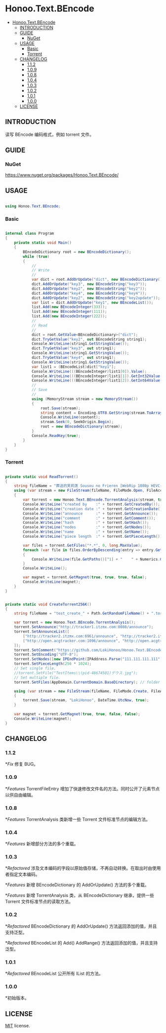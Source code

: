 # Honoo.Text.BEncode

<!-- @import "[TOC]" {cmd="toc" depthFrom=1 depthTo=6 orderedList=false} -->

<!-- code_chunk_output -->

- [Honoo.Text.BEncode](#honootextbencode)
  - [INTRODUCTION](#introduction)
  - [GUIDE](#guide)
    - [NuGet](#nuget)
  - [USAGE](#usage)
    - [Basic](#basic)
    - [Torrent](#torrent)
  - [CHANGELOG](#changelog)
    - [1.1.2](#112)
    - [1.0.9](#109)
    - [1.0.8](#108)
    - [1.0.4](#104)
    - [1.0.3](#103)
    - [1.0.2](#102)
    - [1.0.1](#101)
    - [1.0.0](#100)
  - [LICENSE](#license)

<!-- /code_chunk_output -->

## INTRODUCTION

读写 BEncode 编码格式，例如 torrent 文件。

## GUIDE

### NuGet

<https://www.nuget.org/packages/Honoo.Text.BEncode/>

## USAGE

```c#

using Honoo.Text.BEncode;

```

### Basic

```c#

internal class Program
{
    private static void Main()
    {
        BEncodeDictionary root = new BEncodeDictionary();
        while (true)
        {
            //
            // Write
            //
            var dict = root.AddOrUpdate("dict", new BEncodeDictionary());
            dict.AddOrUpdate("key3", new BEncodeString("key3"));
            dict.AddOrUpdate("key2", new BEncodeString("key2"));
            dict.AddOrUpdate("key4", new BEncodeString("key4"));
            dict.AddOrUpdate("key2", new BEncodeString("key2update"));
            var list = dict.AddOrUpdate("key1", new BEncodeList());
            list.Add(new BEncodeInteger(333));
            list.Add(new BEncodeInteger(111));
            list.Add(new BEncodeInteger(222));
            //
            // Read
            //
            dict = root.GetValue<BEncodeDictionary>("dict");
            dict.TryGetValue("key2", out BEncodeString string1);
            Console.WriteLine(string1.GetStringValue());
            dict.TryGetValue("key3", out string1);
            Console.WriteLine(string1.GetStringValue());
            dict.TryGetValue("key4", out string1);
            Console.WriteLine(string1.GetStringValue());
            var list1 = (BEncodeList)dict["key1"];
            Console.WriteLine(((BEncodeInteger)list1[0]).Value);
            Console.WriteLine(((BEncodeInteger)list1[1]).GetInt32Value());
            Console.WriteLine(((BEncodeInteger)list1[2]).GetInt64Value());
            //
            // Save
            //
            using (MemoryStream stream = new MemoryStream())
            {
                root.Save(stream);
                string content = Encoding.UTF8.GetString(stream.ToArray());
                Console.WriteLine(content);
                stream.Seek(0, SeekOrigin.Begin);
                root = new BEncodeDictionary(stream);
            }
            Console.ReadKey(true);
        }
    }
}

```

### Torrent

```c#

private static void ReadTorrent()
{
    string fileName = "葬送的芙莉莲 Sousou no Frieren [WebRip 1080p HEVC-10bit AAC][Fin].torrent";
    using (var stream = new FileStream(fileName, FileMode.Open, FileAccess.Read))
    {
        var torrent = new Honoo.Text.BEncode.TorrentAnalysis(stream, true);
        Console.WriteLine("created by    :" + torrent.GetCreatedBy());
        Console.WriteLine("creation date :" + torrent.GetCreationDate());
        Console.WriteLine("announce      :" + torrent.GetAnnounce());
        Console.WriteLine("comment       :" + torrent.GetComment());
        Console.WriteLine("hash          :" + torrent.GetHash());
        Console.WriteLine("nodes         :" + torrent.GetNodes());
        Console.WriteLine("name          :" + torrent.GetName());
        Console.WriteLine("piece length  :" + torrent.GetPieceLength());

        var files = torrent.GetFiles("*.*", 0, long.MaxValue);
        foreach (var file in files.OrderByDescending(entry => entry.GetLength()))
        {
            Console.WriteLine(file.GetPaths()[^1] + "    " + Numerics.GetSize(file.GetLength(), SizeKilo.Auto, 2, out string unit) + unit);
        }
        Console.WriteLine();

        var magnet = torrent.GetMagnet(true, true, true, false);
        Console.WriteLine(magnet);
    }
}

```

```c#

private static void CreateTorrent256K()
{
    string fileName = "test_create_" + Path.GetRandomFileName() + ".torrent";

    var torrent = new Honoo.Text.BEncode.TorrentAnalysis();
    torrent.SetAnnounce("http://tracker1.itzmx.com:8080/announce");
    torrent.SetAnnounceList([
        ["http://tracker2.itzmx.com:6961/announce", "http://tracker2.itzmx.com:6961/announce"],
        ["http://open.acgtracker.com:1096/announce", "http://open.acgtracker.com:1096/announce"]
    ]);
    torrent.SetComment("https://github.com/LokiHonoo/Honoo.Text.BEncode");
    torrent.SetEncoding("UTF-8");
    torrent.SetNodes([new IPEndPoint(IPAddress.Parse("111.111.111.111"), 7777)]);
    torrent.SetPieceLength(256 * 1024);
    // Set single file.
    //torrent.SetFile("TestItems\\(pid-48674501)デウス.jpg");
    // Set multiple file.
    torrent.SetFiles(AppDomain.CurrentDomain.BaseDirectory); // folder

    using (var stream = new FileStream(fileName, FileMode.Create, FileAccess.Write))
    {
        torrent.Save(stream, "LokiHonoo", DateTime.UtcNow, true);
    }
  
    var magnet = torrent.GetMagnet(true, true, false, false);
    Console.WriteLine(magnet);
}

```

## CHANGELOG

### 1.1.2

**Fix* 修复 BUG。

### 1.0.9

**Features* TorrentFileEntry 增加了快速修改文件名的方法。同时公开了元素节点以供自由编辑。

### 1.0.8

**Features* TorrentAnalysis 类新增一些 Torrent 文件标准节点的编辑方法。

### 1.0.4

**Features* 新增部分方法的多个重载。

### 1.0.3

**Refactored* 涉及文本编码的字段以原始值存储，不再自动转换。在取出时由使用者指定文本编码。

**Features* 新增 BEncodeDictionary 的 AddOrUpdate() 方法的多个重载。

**Features* 新增 TorrentAnalysis 类，从 BEncodeDictionary 继承，提供一些 Torrent 文件标准节点的读取方法。

### 1.0.2

**Refactored* BEncodeDictionary 的 AddOrUpdate() 方法返回添加的值，并且支持泛型。

**Refactored* BEncodeList 的 Add() AddRange() 方法返回添加的值，并且支持泛型。

### 1.0.1

**Refactored* BEncodeList 公开所有 IList 的方法。

### 1.0.0

*初始版本。

## LICENSE

[MIT](LICENSE) license.
